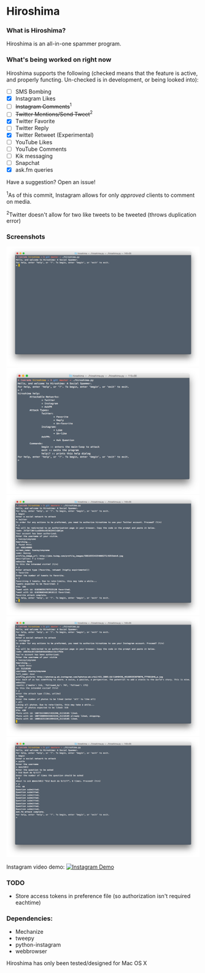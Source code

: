 # Hiroshima
### What is Hiroshima?
Hiroshima is an all-in-one spammer program. 

### What's being worked on right now
Hiroshima supports the following (checked means that the feature is active, and properly functing. Un-checked is in development, or being looked into):

- [ ] SMS Bombing
- [x] Instagram Likes
- [ ] ~~Instagram Comments~~<sup>1</sup>
- [ ] ~~Twitter Mentions/Send Tweet~~<sup>2</sup>
- [x] Twitter Favorite
- [ ] Twitter Reply
- [x] Twitter Retweet (Experimental)
- [ ] YouTube Likes
- [ ] YouTube Comments
- [ ] Kik messaging
- [ ] Snapchat 
- [x] ask.fm queries

Have a suggestion? Open an issue!

<sup>1</sup>As of this commit, Instagram allows for only *approved* clients to comment on media.

<sup>2</sup>Twitter doesn't allow for two like tweets to be tweeted (throws duplication error)

### Screenshots
![screenshot](screens/start-screen.png)
![screenshot](screens/help.png)
![screenshot](screens/twitter.png)
![screenshot](screens/instagram.png)
![screenshot](screens/askfm.png)

Instagram video demo:
[![Instagram Demo](http://img.youtube.com/vi/-xFVXAt4lMY/0.jpg)](http://www.youtube.com/watch?v=-xFVXAt4lMY)

### TODO
* Store access tokens in preference file (so authorization isn't required eachtime)


### Dependencies:
* Mechanize
* tweepy
* python-instagram
* webbrowser

Hiroshima has only been tested/designed for Mac OS X
